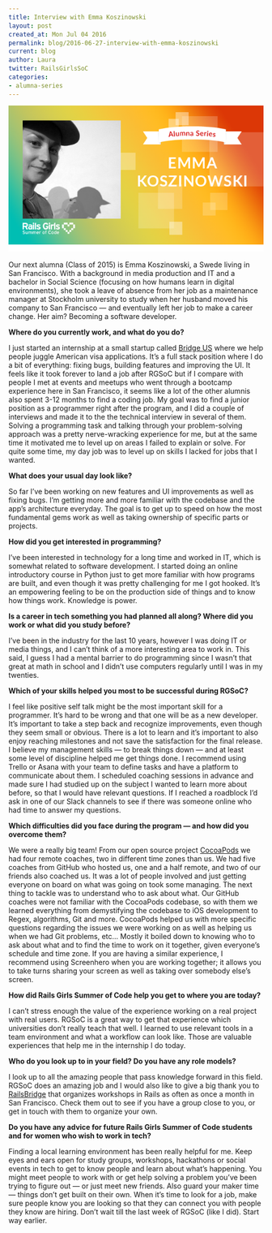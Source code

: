 ```yaml
---
title: Interview with Emma Koszinowski
layout: post
created_at: Mon Jul 04 2016
permalink: blog/2016-06-27-interview-with-emma-koszinowski
current: blog
author: Laura
twitter: RailsGirlsSoC
categories:
- alumna-series
---
```


![Interview with Emma Koszinowski](/img/blog/2016/interview-with-emma-header.png)

Our next alumna (Class of 2015) is Emma Koszinowski, a Swede living in San Francisco. With a background in media production and IT and a bachelor in Social Science (focusing on how humans learn in digital environments), she took a leave of absence from her job as a maintenance manager at Stockholm university to study when her husband moved his company to San Francisco — and eventually left her job to make a career change. Her aim? Becoming a software developer.


**Where do you currently work, and what do you do?**  

I just started an internship at a small startup called [Bridge US](http://www.bridge.us/) where we help people juggle American visa applications. It’s a full stack position where I do a bit of everything: fixing bugs, building features and improving the UI. It feels like it took forever to land a job after RGSoC but if I compare with people I met at events and meetups who went through a bootcamp experience here in San Francisco, it seems like a lot of the other alumnis also spent 3-12 months to find a coding job. My goal was to find a junior position as a programmer right after the program, and I did a couple of interviews and made it to the the technical interview in several of them. Solving a programming task and talking through your problem-solving approach was a pretty nerve-wracking experience for me, but at the same time it motivated me to level up on areas I failed to explain or solve. For quite some time, my day job was to level up on skills I lacked for jobs that I wanted. 

**What does your usual day look like?**  

So far I’ve been working on new features and UI improvements as well as fixing bugs. I’m getting more and more familiar with the codebase and the app’s architecture everyday. The goal is to get up to speed on how the most fundamental gems work as well as taking ownership of specific parts or projects. 


**How did you get interested in programming?**  

I’ve been interested in technology for a long time and worked in IT, which is somewhat related to software development. I started doing an online introductory course in Python just to get more familiar with how programs are built, and even though it was pretty challenging for me I got hooked. It’s an empowering feeling to be on the production side of things and to know how things work. Knowledge is power.  


**Is a career in tech something you had planned all along? Where did you work or what did you study before?**  

I’ve been in the industry for the last 10 years, however I was doing IT or media things, and I can’t think of a more interesting area to work in. This said, I guess I had a mental barrier to do programming since I wasn’t that great at math in school and I didn’t use computers regularly until I was in my twenties.


**Which of your skills helped you most to be successful during RGSoC?**   

I feel like positive self talk might be the most important skill for a programmer. It’s hard to be wrong and that one will be as a new developer. It’s important to take a step back and recognize improvements, even though they seem small or obvious. There is a lot to learn and it’s important to also enjoy reaching milestones and not save the satisfaction for the final release. I believe my management skills — to break things down — and at least some level of discipline helped me get things done. I recommend using Trello or Asana with your team to define tasks and have a platform to communicate about them. 
I scheduled coaching sessions in advance and made sure I had studied up on the subject I wanted to learn more about before, so that I would have relevant questions. If I reached a roadblock I’d ask in one of our Slack channels to see if there was someone online who had time to answer my questions. 


**Which difficulties did you face during the program — and how did you overcome them?**  

We were a really big team! From our open source project [CocoaPods](https://cocoapods.org/) we had four remote coaches, two in different time zones than us. We had five coaches from GitHub who hosted us, one and a half remote, and two of our friends also coached us. It was a lot of people involved and just getting everyone on board on what was going on took some managing. The next thing to tackle was to understand who to ask about what. Our GitHub coaches were not familiar with the CocoaPods codebase, so with them we learned everything from demystifying the codebase to iOS development to Regex, algorithms, Git and more. CocoaPods helped us with more specific questions regarding the issues we were working on as well as helping us when we had Git problems, etc... Mostly it boiled down to knowing who to ask about what and to find the time to work on it together, given everyone’s schedule and time zone. If you are having a similar experience, I recommend using Screenhero when you are working together; it allows you to take turns sharing your screen as well as taking over somebody else’s screen. 


**How did Rails Girls Summer of Code help you get to where you are today?**  

I can’t stress enough the value of the experience working on a real project with real users. RGSoC is a great way to get that experience which universities don’t really teach that well. I learned to use relevant tools in a team environment and what a workflow can look like. Those are valuable experiences that help me in the internship I do today. 

**Who do you look up to in your field? Do you have any role models?**  

I look up to all the amazing people that pass knowledge forward in this field. RGSoC does an amazing job and I would also like to give a big thank you to [RailsBridge](http://www.railsbridge.org/) that organizes workshops in Rails as often as once a month in San Francisco. Check them out to see if you have a group close to you, or get in touch with them to organize your own. 

**Do you have any advice for future Rails Girls Summer of Code students and for women who wish to work in tech?**  

Finding a local learning environment has been really helpful for me. Keep eyes and ears open for study groups, workshops, hackathons or social events in tech to get to know people and learn about what’s happening. You might meet people to work with or get help solving a problem you’ve been trying to figure out — or just meet new friends. Also guard your maker time — things don’t get built on their own. When it’s time to look for a job, make sure people know you are looking so that they can connect you with people they know are hiring. Don’t wait till the last week of RGSoC (like I did). Start way earlier. 

